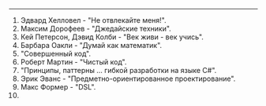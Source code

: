 ****
1. Эдвард Хелловел - "Не отвлекайте меня!".
2. Максим Дорофеев - "Джедайские техники".
3. Кей Петерсон, Дэвид Колби - "Век живи - век учись".
4. Барбара Оакли - "Думай как математик".
5. "Совершенный код".
6. Роберт Мартин - "Чистый код".
7. "Принципы, паттерны  ... гибкой разработки на языке C#".
8. Эрик Эванс - "Предметно-ориентированное проектирование".
9. Макс Формер - "DSL".
10. 
